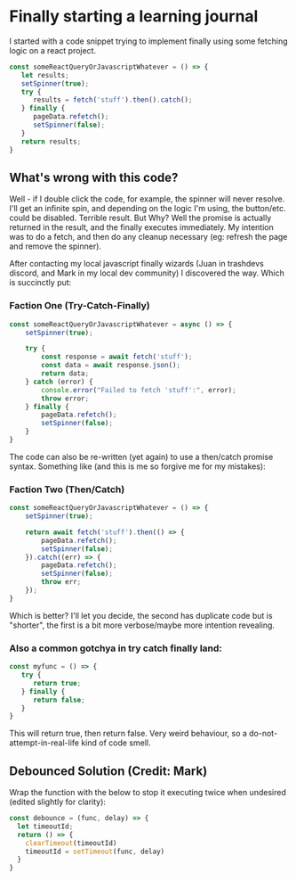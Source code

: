 # Finally starting a learning journal

I started with a code snippet trying to implement finally using some fetching logic on a react project.

```js
const someReactQueryOrJavascriptWhatever = () => {
   let results;
   setSpinner(true);
   try {
      results = fetch('stuff').then().catch();
   } finally {
      pageData.refetch();
      setSpinner(false);
   }
   return results;
}
```

## What's wrong with this code?

Well - if I double click the code, for example, the spinner will never resolve. I'll get an infinite spin, and depending on the logic
I'm using, the button/etc. could be disabled. Terrible result. But Why? Well the promise is actually returned in the result, and the finally executes
immediately. My intention was to do a fetch, and then do any cleanup necessary (eg: refresh the page and remove the spinner).

After contacting my local javascript finally wizards (Juan in trashdevs discord, and Mark in my local dev community) I discovered the way. Which is succinctly put:

### Faction One (Try-Catch-Finally)

```js
const someReactQueryOrJavascriptWhatever = async () => {
    setSpinner(true);

    try {
        const response = await fetch('stuff');
        const data = await response.json();
        return data;
    } catch (error) {
        console.error("Failed to fetch 'stuff':", error);
        throw error;
    } finally {
        pageData.refetch();
        setSpinner(false);
    }
}
```

The code can also be re-written (yet again) to use a then/catch promise syntax. Something like (and this is me so forgive me for my mistakes):

### Faction Two (Then/Catch)
```js
const someReactQueryOrJavascriptWhatever = () => {
    setSpinner(true);

    return await fetch('stuff').then(() => {
        pageData.refetch();
        setSpinner(false);
    }).catch((err) => {
        pageData.refetch();
        setSpinner(false);
        throw err;
    });
}
```

Which is better? I'll let you decide, the second has duplicate code but is "shorter", the first is a bit more verbose/maybe more intention revealing.

### Also a common gotchya in try catch finally land:
```js
const myfunc = () => {
   try {
      return true;
   } finally {
      return false;
   }
}
```

This will return true, then return false. Very weird behaviour, so a do-not-attempt-in-real-life kind of code smell.

## Debounced Solution (Credit: Mark)

Wrap the function with the below to stop it executing twice when undesired (edited slightly for clarity):

```js
const debounce = (func, delay) => {
  let timeoutId;
  return () => {
    clearTimeout(timeoutId)
    timeoutId = setTimeout(func, delay)
  }
}
```
